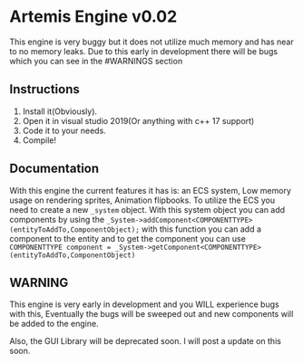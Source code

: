 # Artemis Engine v0.02

This engine is very buggy but it does not utilize much memory and has near to no memory leaks. Due to this early in development there will be bugs which you can see in the #WARNINGS section


## Instructions

1. Install it(Obviously).
2. Open it in visual studio 2019(Or anything with c++ 17 support)
3. Code it to your needs.
4. Compile!

## Documentation

With this engine the current features it has is: an ECS system, Low memory usage on rendering sprites, Animation flipbooks.
To utilize the ECS you need to create a new `_system` object. With this system object you can add components by using the
`_System->addComponent<COMPONENTTYPE>(entityToAddTo,ComponentObject);` with this function you can add a component to the entity and to
get the component you can use `COMPONENTTYPE component = _System->getComponent<COMPONENTTYPE>(entityToAddTo,ComponentObject)`

## WARNING

This engine is very early in development and you WILL experience bugs with this, Eventually the bugs will be sweeped out and new components will be added to the engine.

Also, the GUI Library will be deprecated soon. I will post a update on this soon.
